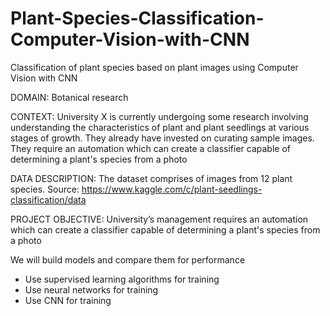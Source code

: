# Plant-Species-Classification-Computer-Vision-with-CNN
Classification of plant species based on plant images using Computer Vision with CNN

DOMAIN: Botanical research

CONTEXT: University X is currently undergoing some research involving understanding the characteristics of plant and plant seedlings at various stages of growth. They already have invested on curating sample images. They require an automation which can create a classifier capable of determining a plant's species from a photo

DATA DESCRIPTION: The dataset comprises of images from 12 plant species. Source: https://www.kaggle.com/c/plant-seedlings-classification/data

PROJECT OBJECTIVE: University’s management requires an automation which can create a classifier capable of determining a plant's species from a photo

We will build models and compare them for performance
- Use supervised learning algorithms for training
- Use neural networks for training
- Use CNN for training
